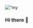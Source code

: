 <p align=”center”>
<img width=”200" height=”200" src=”https://www.freecodecamp.org/news/content/images/2022/11/hire-full-stack-developers1546507474317-1" alt=”my banner”>
</p>

### Hi there 👋

<!--
**Mahelchandupa/Mahelchandupa** is a ✨ _special_ ✨ repository because its `README.md` (this file) appears on your GitHub profile.

Here are some ideas to get you started:

- 🔭 I’m currently working on ...
- 🌱 I’m currently learning ...
- 👯 I’m looking to collaborate on ...
- 🤔 I’m looking for help with ...
- 💬 Ask me about ...
- 📫 How to reach me: ...
- 😄 Pronouns: ...
- ⚡ Fun fact: ...
-->
